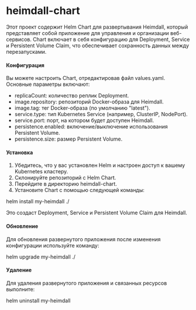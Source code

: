 # heimdall-chart
Этот проект содержит Helm Chart для развертывания Heimdall, который представляет собой приложение для управления и организации веб-сервисов. Chart включает в себя конфигурацию для Deployment, Service и Persistent Volume Claim, что обеспечивает сохранность данных между перезапусками.

#### Конфигурация

Вы можете настроить Chart, отредактировав файл values.yaml. Основные параметры включают:

- replicaCount: количество реплик Deployment.
- image.repository: репозиторий Docker-образа для Heimdall.
- image.tag: тег Docker-образа (по умолчанию "latest").
- service.type: тип Kubernetes Service (например, ClusterIP, NodePort).
- service.port: порт, на котором будет доступен Heimdall.
- persistence.enabled: включение/выключение использования Persistent Volume.
- persistence.size: размер Persistent Volume.

#### Установка

1. Убедитесь, что у вас установлен Helm и настроен доступ к вашему Kubernetes кластеру.
2. Склонируйте репозиторий с Helm Chart.
3. Перейдите в директорию heimdall-chart.
4. Установите Chart с помощью следующей команды:

helm install my-heimdall ./


Это создаст Deployment, Service и Persistent Volume Claim для Heimdall.

#### Обновление

Для обновления развернутого приложения после изменения конфигурации используйте команду:

helm upgrade my-heimdall ./

#### Удаление

Для удаления развернутого приложения и связанных ресурсов выполните:

helm uninstall my-heimdall